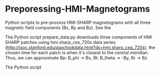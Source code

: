 # Preporessing-HMI-Magnetograms
Python scripts to pre-process HMI-SHARP magnetograms with all three magnetic field components (Bx, By and Bz). See the 


The Python script prepare_data.py 
downloads three components of HMI SHARP patches
using hmi.sharp_ces_720s data series (http://jsoc.stanford.edu/ajax/lookdata.html?ds=hmi.sharp_cea_720s), 
the chosen time for each patch is when it's closest to the central meridian. Thus, we can approximate 
Bp: B_phi -> Bx, Bt: B_theta -> -By, Br -> Bz

The Python script 
